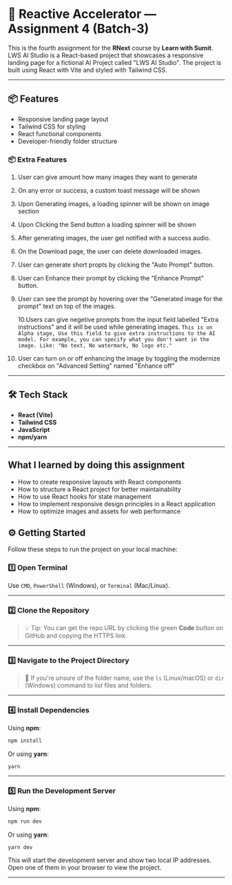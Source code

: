 # 🚀 Reactive Accelerator — Assignment 4 (Batch-3)

This is the fourth assignment for the **RNext** course by **Learn with Sumit**.  
LWS AI Studio is a React-based project that showcases a responsive landing page for a fictional AI Project called "LWS AI Studio". The project is built using React with Vite and styled with Tailwind CSS.

---

## 📦 Features

-   Responsive landing page layout
-   Tailwind CSS for styling
-   React functional components
-   Developer-friendly folder structure

### 📦 Extra Features

1. User can give amount how many images they want to generate

2. On any error or success, a custom toast message will be shown

3. Upon Generating images, a loading spinner will be shown on image section

4. Upon Clicking the Send button a loading spinner will be shown

5. After generating images, the user get notified with a success audio.

6. On the Download page, the user can delete downloaded images.

7. User can generate short propts by clicking the "Auto Prompt" button.

8. User can Enhance their prompt by clicking the "Enhance Prompt" button.

9. User can see the prompt by hovering over the "Generated image for the prompt" text on top of the images.

    10.Users can give negetive prompts from the input field labelled "Extra instructions" and it will be used while generating images. `This is on Alpha stage, Use this field to give extra instructions to the AI model. For example, you can specify what you don't want in the image. Like: "No text, No watermark, No logo etc."`

10. User can turn on or off enhancing the image by toggling the modernize checkbox on "Advanced Setting" named "Enhance off"

---

## 🛠️ Tech Stack

-   **React (Vite)**
-   **Tailwind CSS**
-   **JavaScript**
-   **npm/yarn**

---

## What I learned by doing this assignment

-   How to create responsive layouts with React components
-   How to structure a React project for better maintainability
-   How to use React hooks for state management
-   How to implement responsive design principles in a React application
-   How to optimize images and assets for web performance

## ⚙️ Getting Started

Follow these steps to run the project on your local machine:

### 1️⃣ Open Terminal

Use `CMD`, `PowerShell` (Windows), or `Terminal` (Mac/Linux).

---

### 2️⃣ Clone the Repository

> 💡 Tip: You can get the repo URL by clicking the green **Code** button on GitHub and copying the HTTPS link.

---

### 3️⃣ Navigate to the Project Directory

> 📁 If you're unsure of the folder name, use the `ls` (Linux/macOS) or `dir` (Windows) command to list files and folders.

---

### 4️⃣ Install Dependencies

Using **npm**:

```bash
npm install
```

Or using **yarn**:

```bash
yarn
```

---

### 5️⃣ Run the Development Server

Using **npm**:

```bash
npm run dev
```

Or using **yarn**:

```bash
yarn dev
```

This will start the development server and show two local IP addresses. Open one of them in your browser to view the project.

---

```

```
